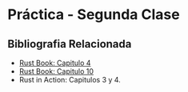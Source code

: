 # Práctica - Segunda Clase

## Bibliografia Relacionada

* [Rust Book: Capitulo 4](https://doc.rust-lang.org/book/ch04-00-understanding-ownership.html)
* [Rust Book: Capitulo 10](https://doc.rust-lang.org/book/ch10-00-generics.html)
* Rust in Action: Capitulos 3 y 4.
